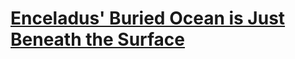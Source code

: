 # [Enceladus' Buried Ocean is Just Beneath the Surface](https://www.scientificamerican.com/article/enceladus-rsquo-buried-ocean-is-just-beneath-the-surface/)

    
  